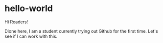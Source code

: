 # hello-world

Hi Readers!

Dione here, I am a student currently trying out Github for the first time. Let's see if I can work with this. 
